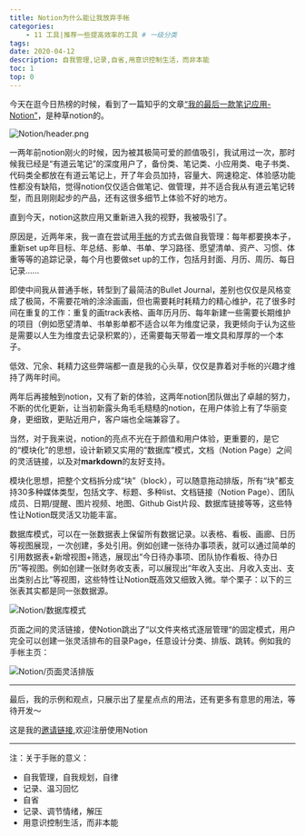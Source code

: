 ```yaml
---
title: Notion为什么能让我放弃手帐
categories:
    - 11 工具|推荐一些提高效率的工具 # 一级分类
tags:
date: 2020-04-12
description: 自我管理,记录,自省,用意识控制生活，而非本能
toc: 1
top: 0
---
```


今天在逛今日热榜的时候，看到了一篇知乎的文章[“我的最后一款笔记应用-Notion”](https://zhuanlan.zhihu.com/p/49263306)，是种草notion的。


![Notion/header.png](/images/notion/header.png)

一两年前notion刚火的时候，因为被其极简可爱的颜值吸引，我试用过一次，那时候我已经是“有道云笔记”的深度用户了，备份类、笔记类、小应用类、电子书类、代码类全都放在有道云笔记上，开了年会员加持，容量大、网速稳定、体验感功能性都没有缺陷，觉得notion仅仅适合做笔记、做管理，并不适合我从有道云笔记转型，而且刚刚起步的产品，还有这很多细节上体验不好的地方。

直到今天，notion这款应用又重新进入我的视野，我被吸引了。

原因是，近两年来，我一直在尝试用[手帐](https://baike.baidu.com/item/%E6%89%8B%E8%B4%A6/8972475?fromtitle=%E6%89%8B%E5%B8%90&fromid=8657227&fr=aladdin)的方式去做自我管理：每年都要换本子，重新set up年目标、年总结、影单、书单、学习路径、愿望清单、资产、习惯、体重等等的追踪记录，每个月也要做set up的工作，包括月封面、月历、周历、每日记录......

即使中间我从普通手帐，转型到了最简洁的Bullet Journal，差别也仅仅是风格变成了极简，不需要花哨的涂涂画画，但也需要耗时耗精力的精心维护，花了很多时间在重复的工作：重复的画track表格、画年历月历、每年新建一些需要长期维护的项目（例如愿望清单、书单影单都不适合以年为维度记录，我更倾向于认为这些是需要以人生为维度去记录积累的），还需要每天带着一堆文具和厚厚的一个本子。

低效、冗余、耗精力这些弊端都一直是我的心头草，仅仅是靠着对手帐的兴趣才维持了两年时间。

两年后再接触到notion，又有了新的体验，这两年notion团队做出了卓越的努力，不断的优化更新，让当初新露头角毛毛糙糙的notion，在用户体验上有了华丽变身，更细致，更贴近用户，客户端也全端兼容了。

当然，对于我来说，notion的亮点不光在于颜值和用户体验，更重要的，是它的“模块化”的思想，设计新颖又实用的“数据库”模式，文档（Notion Page）之间的灵活链接，以及对**markdown**的友好支持。

模块化思想，把整个文档拆分成“块”（block），可以随意拖动排版，所有“块”都支持30多种媒体类型，包括文字、标题、多种list、文档链接（Notion Page）、团队成员、日期/提醒、图片视频、地图、Github Gist片段、数据库链接等等，这些特性让Notion既灵活又功能丰富。

数据库模式，可以在一张数据表上保留所有数据记录。以表格、看板、画廊、日历等视图展现，一次创建，多处引用。例如创建一张待办事项表，就可以通过简单的引用数据表+新增视图+筛选，展现出“今日待办事项、团队协作看板、待办日历”等视图。例如创建一张财务收支表，可以展现出“年收入支出、月收入支出、支出类别占比”等视图，这些特性让Notion既高效又细致入微。举个栗子：以下的三张表其实都是同一张数据源。

![Notion/数据库模式](/images/notion/ds.png)

页面之间的灵活链接，使Notion跳出了“以文件夹格式逐层管理“的固定模式，用户完全可以创建一张灵活排布的目录Page，任意设计分类、排版、跳转。例如我的手帐主页：

![Notion/页面灵活排版](/images/notion/home.png)

---

最后，我的示例和观点，只展示出了星星点点的用法，还有更多有意思的用法，等待开发～

这是我的[邀请链接](https://www.notion.so/?r=a0690020239d4c52989afb7eb8042ca7),欢迎注册使用Notion

---

注：关于手账的意义：
- 自我管理，自我规划，自律
- 记录、温习回忆
- 自省
- 记录、调节情绪，解压
- 用意识控制生活，而非本能